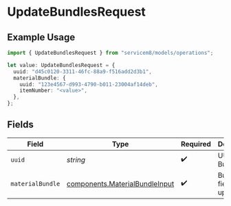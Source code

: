 # UpdateBundlesRequest

## Example Usage

```typescript
import { UpdateBundlesRequest } from "servicem8/models/operations";

let value: UpdateBundlesRequest = {
  uuid: "d45c0120-3311-46fc-88a9-f516add2d3b1",
  materialBundle: {
    uuid: "123e4567-d993-4790-b011-23004af14deb",
    itemNumber: "<value>",
  },
};
```

## Fields

| Field                                                                            | Type                                                                             | Required                                                                         | Description                                                                      |
| -------------------------------------------------------------------------------- | -------------------------------------------------------------------------------- | -------------------------------------------------------------------------------- | -------------------------------------------------------------------------------- |
| `uuid`                                                                           | *string*                                                                         | :heavy_check_mark:                                                               | UUID of the Bundle                                                               |
| `materialBundle`                                                                 | [components.MaterialBundleInput](../../models/components/materialbundleinput.md) | :heavy_check_mark:                                                               | Bundle fields to update                                                          |